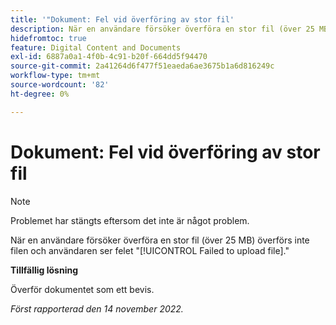 ```yaml
---
title: '"Dokument: Fel vid överföring av stor fil'
description: När en användare försöker överföra en stor fil (över 25 MB) överförs inte filen och användaren ser felet Det gick inte att överföra filen.
hidefromtoc: true
feature: Digital Content and Documents
exl-id: 6887a0a1-4f0b-4c91-b20f-664dd5f94470
source-git-commit: 2a41264d6f477f51eaeda6ae3675b1a6d816249c
workflow-type: tm+mt
source-wordcount: '82'
ht-degree: 0%

---
```


# Dokument: Fel vid överföring av stor fil

<!--This article is on WF and WFP TOCs-->

>[!NOTE]
>
>Problemet har stängts eftersom det inte är något problem.

När en användare försöker överföra en stor fil (över 25 MB) överförs inte filen och användaren ser felet &quot;[!UICONTROL Failed to upload file].&quot;

**Tillfällig lösning**

Överför dokumentet som ett bevis.

_Först rapporterad den 14 november 2022._
